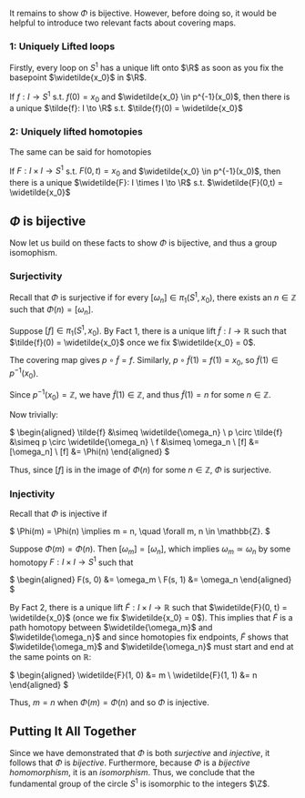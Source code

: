 It remains to show $\Phi$ is bijective. However, before doing so, it would be helpful to introduce two relevant facts about covering maps.

### 1: Uniquely Lifted loops

Firstly, every loop on $S^1$ has a unique lift onto $\R$ as soon as you fix the basepoint $\widetilde{x_0}$ in $\R$. 

If $f: I \to S^1$ s.t. $f(0)=x_0$ and $\widetilde{x_0} \in p^{-1}(x_0)$, then there is a unique $\tilde{f}: I \to \R$ s.t. $\tilde{f}(0) = \widetilde{x_0}$

### 2: Uniquely lifted homotopies

The same can be said for homotopies

If $F: I \times I \to S^1$ s.t. $F(0,t)=x_0$ and $\widetilde{x_0} \in p^{-1}(x_0)$, then there is a unique $\widetilde{F}: I \times I \to \R$ s.t. $\widetilde{F}(0,t) = \widetilde{x_0}$

## $\Phi$ is bijective

Now let us build on these facts to show $\Phi$ is bijective, and thus a group isomophism.

### Surjectivity

Recall that $\Phi$ is surjective if for every $[ \omega_n ] \in \pi_1(S^1, x_0)$, there exists an $n \in \mathbb{Z}$ such that $\Phi(n) = [ \omega_n ]$.

Suppose $[f] \in \pi_1(S^1, x_0)$. By Fact 1, there is a unique lift $\tilde{f}: I \to \mathbb{R}$ such that $\tilde{f}(0) = \widetilde{x_0}$ once we fix $\widetilde{x_0} = 0$.

The covering map gives $p \circ \tilde{f} = f$. Similarly, $p \circ \tilde{f}(1) = f(1) = x_0$, so $\tilde{f}(1) \in p^{-1}(x_0)$.

Since $p^{-1}(x_0) = \mathbb{Z}$, we have $\tilde{f}(1) \in \mathbb{Z}$, and thus $\tilde{f}(1) = n$ for some $n \in \mathbb{Z}$.

Now trivially:

$
\begin{aligned}
\tilde{f} &\simeq \widetilde{\omega_n} \\
p \circ \tilde{f} &\simeq p \circ \widetilde{\omega_n} \\
f &\simeq \omega_n \\
[f] &= [\omega_n] \\
[f] &= \Phi(n)
\end{aligned}
$

Thus, since $[f]$ is in the image of $\Phi(n)$ for some $n \in \mathbb{Z}$, $\Phi$ is surjective.

### Injectivity

Recall that $\Phi$ is injective if

$
\Phi(m) = \Phi(n) \implies m = n, \quad \forall m, n \in \mathbb{Z}.
$

Suppose $\Phi(m) = \Phi(n)$. Then $[ \omega_m ] = [ \omega_n ]$, which implies $\omega_m \simeq \omega_n$ by some homotopy $F: I \times I \to S^1$ such that

$
\begin{aligned}
F(s, 0) &= \omega_m \\
F(s, 1) &= \omega_n
\end{aligned}
$

By Fact 2, there is a unique lift $\widetilde{F}: I \times I \to \mathbb{R}$ such that $\widetilde{F}(0, t) = \widetilde{x_0}$ (once we fix $\widetilde{x_0} = 0$). This implies that $\widetilde{F}$ is a path homotopy between $\widetilde{\omega_m}$ and $\widetilde{\omega_n}$ and since homotopies fix endpoints, $\widetilde{F}$ shows that $\widetilde{\omega_m}$ and $\widetilde{\omega_n}$ must start and end at the same points on $\mathbb{R}$:

$
\begin{aligned}
\widetilde{F}(1, 0) &= m \\
\widetilde{F}(1, 1) &= n
\end{aligned}
$

Thus, $m = n$ when $\Phi(m) = \Phi(n)$ and so $\Phi$ is injective.

## Putting It All Together

Since we have demonstrated that $\Phi$ is both *surjective* and *injective*, it follows that $\Phi$ is *bijective*. Furthermore, because $\Phi$ is a *bijective homomorphism*, it is an *isomorphism*. Thus, we conclude that the fundamental group of the circle $S^1$ is isomorphic to the integers $\Z$.
